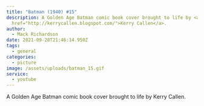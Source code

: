```yaml
---
title: "Batman (1940) #15"
description: A Golden Age Batman comic book cover brought to life by <a
  href="http://kerrycallen.blogspot.com/">Kerry Callen</a>.
author:
  - Mack Richardson
date: 2021-09-28T21:46:14.950Z
tags:
  - general
categories:
  - picture
image: /assets/uploads/batman_15.gif
service:
  - youtube
---
```

A Golden Age Batman comic book cover brought to life by Kerry Callen.